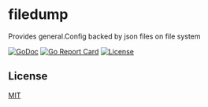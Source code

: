 # filedump

Provides general.Config backed by json files on file system

[![GoDoc](http://img.shields.io/badge/go-documentation-blue.svg)](http://godoc.org/github.com/blbgo/config)
[![Go Report Card](https://goreportcard.com/badge/github.com/blbgo/config)](https://goreportcard.com/report/github.com/blbgo/config)
[![License](http://img.shields.io/badge/license-mit-blue.svg)](https://github.com/blbgo/config/blob/master/LICENSE.txt)

## License

[MIT](https://github.com/blbgo/config/blob/master/LICENSE.txt)
